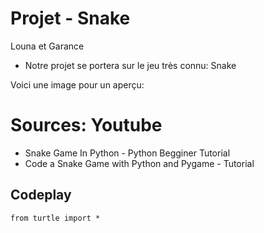# Projet - Snake 

Louna et Garance

* Notre projet se portera sur le jeu très connu: Snake

 Voici une image pour un aperçu: 
 




# Sources: Youtube 

* Snake Game In Python - Python Begginer Tutorial 
* Code a Snake Game with Python and Pygame - Tutorial 


## Codeplay

```{codeplay}
from turtle import *

```

